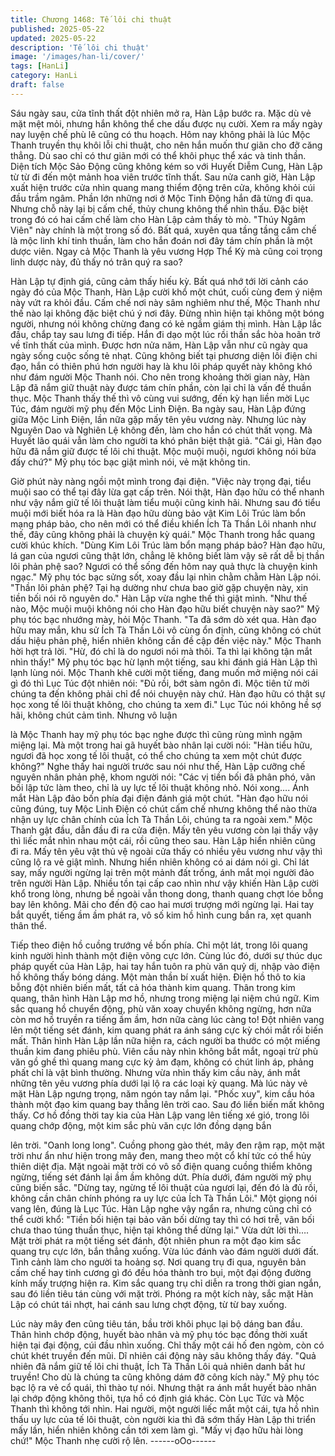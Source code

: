 ```yaml
---
title: Chương 1468: Tế lôi chi thuật
published: 2025-05-22
updated: 2025-05-22
description: 'Tế lôi chi thuật'
image: '/images/han-li/cover/'
tags: [HanLi]
category: HanLi
draft: false
---
```


Sáu ngày sau, cửa tĩnh thất đột nhiên mở ra, Hàn Lập bước ra.
Mặc dù vẻ mặt mệt mỏi, nhưng hắn không thể che dấu được nụ
cười.
Xem ra mấy ngày nay luyện chế phù lê cũng có thu hoạch.
Hôm nay không phải là lúc Mộc Thanh truyền thụ khôi lỗi chi
thuật, cho nên hắn muốn thư giãn cho đỡ căng thẳng.
Dù sao chỉ có thư giãn mới có thể khôi phục thể xác và tinh thần.
Diện tích Mộc Sảo Động cũng không kém so với Huyết Diễm
Cung, Hàn Lập từ từ đi đến một mảnh hoa viên trước tĩnh thất.
Sau nửa canh giờ, Hàn Lập xuất hiện trước cửa nhìn quang
mang thiểm động trên cửa, không khỏi cúi đầu trầm ngâm.
Phần lớn những nơi ở Mộc Tinh Động hắn đã từng đi qua.
Nhưng chỗ này lại bị cấm chế, thủy chung không thể nhìn thấu.
Đặc biệt trong đó có hai cấm chế làm cho Hàn Lập cảm thấy tò
mò.
"Thúy Ngâm Viên" này chính là một trong số đó.
Bất quá, xuyên qua tầng tầng cấm chế là mộc linh khí tinh thuần,
làm cho hắn đoán nơi đây tám chín phần là một dược viên.
Ngay cả Mộc Thanh là yêu vương Hợp Thể Kỳ mà cũng coi trọng
linh dược này, đủ thấy nó trân quý ra sao?

Hàn Lập tự định giá, cũng cảm thấy hiếu kỳ.
Bất quá nhớ tới lời cảnh cáo ngày đó của Mộc Thanh, Hàn Lập
cười khổ một chút, cuối cùng đem ý niệm này vứt ra khỏi đầu.
Cấm chế nơi này sâm nghiêm như thế, Mộc Thanh như thế nào
lại không đặc biệt chú ý nơi đây.
Đừng nhìn hiện tại không một bóng người, nhưng nói không
chừng đang có kẻ ngầm giám thị mình.
Hàn Lập lắc đầu, chắp tay sau lưng đi tiếp.
Hắn đi dạo một lúc rồi thần sắc hòa hoãn trở về tĩnh thất của
mình.
Được hơn nửa năm, Hàn Lập vẫn như cũ ngày qua ngày sống
cuộc sống tẻ nhạt.
Cũng không biết tại phương diện lôi điện chi đạo, hắn có thiên
phú hơn người hay là khu lôi pháp quyết này không khó như đám
người Mộc Thanh nói.
Cho nên trong khoảng thời gian này, Hàn Lập đã nắm giữ thuật
này được tám chín phần, còn lại chỉ là vấn đề thuần thục.
Mộc Thanh thấy thế thì vô cùng vui sướng, đến kỳ hạn liền mời
Lục Túc, đám người mỹ phụ đến Mộc Linh Điện.
Ba ngày sau, Hàn Lập đứng giữa Mộc Linh Điện, lần nữa gặp
mấy tên yêu vương này.
Nhưng lúc này Nguyên Dao và Nghiên Lệ không đến, làm cho
hắn có chút thất vọng.
Mà Huyết lão quái vẫn làm cho người ta khó phân biệt thật giả.
"Cái gì, Hàn đạo hữu đã nắm giữ được tế lôi chi thuật. Mộc muội
muội, ngươi không nói bừa đấy chứ?" Mỹ phụ tóc bạc giật mình
nói, vẻ mặt không tin.

Giờ phút này nàng ngồi một mình trong đại điện.
"Việc này trọng đại, tiểu muội sao có thể tại đây lừa gạt cấp trên.
Nói thật, Hàn đạo hữu có thể nhanh như vậy nắm giữ tế lôi thuật
làm tiểu muội cũng kinh hãi. Nhưng sau đó tiểu muội mới biết hóa
ra là Hàn đạo hữu dùng bảo vật Kim Lôi Trúc làm bổn mạng pháp
bảo, cho nên mới có thể điều khiển Ích Tà Thần Lôi nhanh như
thế, đây cũng không phải là chuyện kỳ quái." Mộc Thanh trong
hắc quang cười khúc khích.
"Dùng Kim Lôi Trúc làm bổn mạng pháp bảo? Hàn đạo hữu, lá
gan của ngươi cũng thật lớn, chẳng lẽ không biết làm vậy sẽ rất
dễ bị thần lôi phản phệ sao? Ngươi có thể sống đến hôm nay quả
thực là chuyện kinh ngạc." Mỹ phụ tóc bạc sửng sốt, xoay đầu lại
nhìn chằm chằm Hàn Lập nói.
"Thần lôi phản phệ? Tại hạ dường như chưa bao giờ gặp chuyện
này, xin tiền bối nói rõ nguyên do."
Hàn Lập vừa nghe thế thì giật mình.
"Như thế nào, Mộc muội muội không nói cho Hàn đạo hữu biết
chuyện này sao?" Mỹ phụ tóc bạc nhướng mày, hỏi Mộc Thanh.
"Ta đã sớm dò xét qua. Hàn đạo hữu may mắn, khu sử Ích Tà
Thần Lôi vô cùng ổn định, cũng không có chút dấu hiệu phản phệ,
hiển nhiên không cần đề cập đến việc này." Mộc Thanh hời hợt
trả lời.
"Hừ, đó chỉ là do ngươi nói mà thôi. Ta thì lại không tận mắt nhìn
thấy!" Mỹ phụ tóc bạc hừ lạnh một tiếng, sau khi đánh giá Hàn
Lập thì lạnh lùng nói.
Mộc Thanh khẽ cười một tiếng, đang muốn mở miệng nói cái gì
đó thì Lục Túc đột nhiên nói: "Đủ rồi, bớt sàm ngôn đi. Mộc tiên tử
mời chúng ta đến không phải chỉ để nói chuyện này chứ. Hàn đạo
hữu có thật sự học xong tế lôi thuật không, cho chúng ta xem đi."
Lục Túc nói không hề sợ hãi, không chút cảm tình. Nhưng vô luận

là Mộc Thanh hay mỹ phụ tóc bạc nghe được thì cũng rùng mình
ngậm miệng lại.
Mà một trong hai gã huyết bào nhân lại cười nói:
"Hàn tiểu hữu, ngươi đã học xong tế lôi thuật, có thể cho chúng ta
xem một chút được không?"
Nghe thấy hai người trước sau nói như thế, Hàn Lập cưỡng chế
nguyên nhân phản phệ, khom người nói: "Các vị tiền bối đã phân
phó, vãn bối lập tức làm theo, chỉ là uy lực tế lôi thuật không nhỏ.
Nói xong….
Ánh mắt Hàn Lập đảo bốn phía đại điện đánh giá một chút.
"Hàn đạo hữu nói cũng đúng, tuy Mộc Linh Điện có chút cấm chế
nhưng không thể nào thừa nhận uy lực chân chính của Ích Tà
Thần Lôi, chúng ta ra ngoài xem." Mộc Thanh gật đầu, dẫn đầu đi
ra cửa điện.
Mấy tên yêu vương còn lại thấy vậy thì liếc mắt nhìn nhau một cái,
rồi cũng theo sau. Hàn Lập hiển nhiên cũng đi ra.
Mấy tên yêu vật thủ vệ ngoài cửa thấy có nhiều yêu vương như
vậy thì cũng lộ ra vẻ giật mình.
Nhưng hiển nhiên không có ai dám nói gì.
Chỉ lát say, mấy người ngừng lại trên một mảnh đất trống, ánh
mắt mọi người đảo trên người Hàn Lập.
Nhiều tồn tại cấp cao nhìn như vậy khiến Hàn Lập cười khổ trong
lòng, nhưng bề ngoài vẫn thong dong, thanh quang chợt lóe bỗng
bay lên không. Mãi cho đến độ cao hai mươi trượng mới ngừng
lại.
Hai tay bắt quyết, tiếng ầm ầm phát ra, vô số kim hồ hình cung
bắn ra, xẹt quanh thân thể.

Tiếp theo điện hồ cuồng trướng về bốn phía.
Chỉ một lát, trong lôi quang kinh người hình thành một điện võng
cực lớn.
Cùng lúc đó, dưới sự thúc dục pháp quyết của Hàn Lập, hai tay
hắn tuôn ra phù văn quỷ dị, nhập vào điện hồ không thấy bóng
dáng.
Một màn thần bí xuất hiện.
Điện hồ thô to kia bỗng đột nhiên biến mất, tất cả hóa thành kim
quang.
Thân trong kim quang, thân hình Hàn Lập mơ hồ, nhưng trong
miệng lại niệm chú ngữ.
Kim sắc quang hồ chuyển động, phù văn xoay chuyển không
ngừng, hơn nữa còn mơ hồ truyền ra tiếng ầm ầm, hơn nữa càng
lúc càng to!
Đột nhiên vang lên một tiếng sét đánh, kim quang phát ra ánh
sáng cực kỳ chói mắt rồi biến mất. Thân hình Hàn Lập lần nữa
hiện ra, cách người ba thước có một miếng thuần kim đang phiêu
phù.
Viên cầu này nhìn không bắt mắt, ngoại trừ phù văn gồ ghề thì
quang mang cực kỳ ảm đạm, không có chút linh áp, phảng phất
chỉ là vật bình thường. Nhưng vừa nhìn thấy kim cầu này, ánh mắt
những tên yêu vương phía dưới lại lộ ra các loại kỳ quang.
Mà lúc này vẻ mặt Hàn Lập ngưng trọng, năm ngón tay nắm lại.
"Phốc xuy", kim cầu hóa thành một đạo kim quang bay thẳng lên
trời cao.
Sau đó liền biến mất không thấy.
Cơ hồ đồng thời tay kia của Hàn Lập vang lên tiếng xé gió, trong
lôi quang chớp động, một kim sắc phù văn cực lớn đồng dạng bắn

lên trời.
"Oanh long long".
Cuồng phong gào thét, mây đen rậm rạp, một mặt trời như ẩn như
hiện trong mây đen, mang theo một cổ khí tức có thể hủy thiên
diệt địa.
Mặt ngoài mặt trời có vô số điện quang cuồng thiểm không
ngừng, tiếng sét đánh lại ầm ầm không dứt.
Phía dưới, đám người mỹ phụ cũng biến sắc.
"Dừng tay, ngừng tế lôi thuật của ngươi lại, đến đó là đủ rồi,
không cần chân chính phóng ra uy lực của Ích Tà Thần Lôi." Một
giọng nói vang lên, đúng là Lục Túc.
Hàn Lập nghe vậy ngẩn ra, nhưng cũng chỉ có thể cười khổ:
"Tiền bối hiện tại bảo vãn bối dừng tay thì có hơi trễ, vãn bối chưa
thao túng thuần thục, hiện tại không thể dừng lại."
Vừa dứt lời thì….
Mặt trời phát ra một tiếng sét đánh, đột nhiên phun ra một đạo kim
sắc quang trụ cực lớn, bắn thẳng xuống.
Vừa lúc đánh vào đám người dưới đất.
Tình cảnh làm cho người ta hoảng sợ.
Nơi quang trụ đi qua, nguyên bản cấm chế hay tinh cương gì đó
đều hóa thành tro bụi, một đại động đường kính mấy trượng hiện
ra.
Kim sắc quang trụ chỉ diễn ra trong thời gian ngắn, sau đó liền
tiêu tán cùng với mặt trời.
Phóng ra một kích này, sắc mặt Hàn Lập có chút tái nhợt, hai
cánh sau lưng chợt động, từ từ bay xuống.

Lúc này mây đen cũng tiêu tán, bầu trời khôi phục lại bộ dáng ban
đầu.
Thân hình chớp động, huyết bào nhân và mỹ phụ tóc bạc đồng
thời xuất hiện tại đại động, cúi đầu nhìn xuống.
Chỉ thấy một cái hố đen ngòm, còn có chút khét truyền đến mũi.
Dĩ nhiên cái động này sâu không thấy đáy.
"Quả nhiên đã nắm giữ tế lôi chi thuật, Ích Tà Thần Lôi quả nhiên
danh bất hư truyền! Cho dù là chúng ta cũng không dám đỡ công
kích này." Mỹ phụ tóc bạc lộ ra vẻ cổ quái, thì thào tự nói.
Nhưng thật ra ánh mắt huyết bào nhân lại chớp động không thôi,
tựa hồ có định giá khác. Còn Lục Tức và Mộc Thanh thì không tới
nhìn.
Hai người, một người liếc mắt một cái, tựa hồ nhìn thấu uy lực của
tế lôi thuật, còn người kia thì đã sớm thấy Hàn Lập thi triển mấy
lần, hiển nhiên không cần tới xem làm gì.
"Mấy vị đạo hữu hài lòng chứ!" Mộc Thanh nhẹ cười rộ lên.
------oOo------
